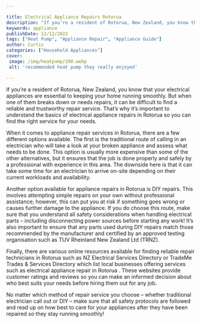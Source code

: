 ```yaml
---

title: Electrical Appliance Repairs Rotorua
description: "If you’re a resident of Rotorua, New Zealand, you know that your electrical appliances are essential to keeping your home running ...learn about it in this post"
keywords: appliance
publishDate: 12/12/2022
tags: ["Heat Pump", "Appliance Repair", "Appliance Guide"]
author: Curtis
categories: ["Household Appliances"]
cover: 
 image: /img/heatpump/200.webp
 alt: 'recommended heat pump they really enjoyed'

---
```


If you’re a resident of Rotorua, New Zealand, you know that your electrical appliances are essential to keeping your home running smoothly. But when one of them breaks down or needs repairs, it can be difficult to find a reliable and trustworthy repair service. That’s why it’s important to understand the basics of electrical appliance repairs in Rotorua so you can find the right service for your needs.

When it comes to appliance repair services in Rotorua, there are a few different options available. The first is the traditional route of calling in an electrician who will take a look at your broken appliance and assess what needs to be done. This option is usually more expensive than some of the other alternatives, but it ensures that the job is done properly and safely by a professional with experience in this area. The downside here is that it can take some time for an electrician to arrive on-site depending on their current workloads and availability.

Another option available for appliance repairs in Rotorua is DIY repairs. This involves attempting simple repairs on your own without professional assistance; however, this can put you at risk if something goes wrong or causes further damage to the appliance. If you do choose this route, make sure that you understand all safety considerations when handling electrical parts – including disconnecting power sources before starting any work! It’s also important to ensure that any parts used during DIY repairs match those recommended by the manufacturer and certified by an approved testing organisation such as TUV Rheinland New Zealand Ltd (TRNZ). 

Finally, there are various online resources available for finding reliable repair technicians in Rotorua such as NZ Electrical Services Directory or TradeMe Trades & Services Directory which list local businesses offering services such as electrical appliance repair in Rotorua . These websites provide customer ratings and reviews so you can make an informed decision about who best suits your needs before hiring them out for any job. 

No matter which method of repair service you choose – whether traditional electrician call out or DIY – make sure that all safety protocols are followed and read up on how best to care for your appliances after they have been repaired so they stay running smoothly!
